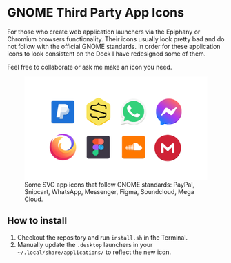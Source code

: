 # GNOME Third Party App Icons
For those who create web application launchers via the Epiphany or Chromium browsers functionality. Their icons usually look pretty bad and do not follow with the official GNOME standards. In order for these application icons to look consistent on the Dock I have redesigned some of them. 

Feel free to collaborate or ask me make an icon you need.

<figure>
  <img src="https://github.com/petrstepanov/gnome-third-party-icons/blob/main/resources/preview.png?raw=true" alt="Gnome Application Icons" />
  <figcaption>Some SVG app icons that follow GNOME standards: PayPal, Snipcart, WhatsApp, Messenger, Figma, Soundcloud, Mega Cloud.</figcaption>
</figure>


## How to install
1. Checkout the repository and run `install.sh` in the Terminal.
2. Manually update the `.desktop` launchers in your `~/.local/share/applications/` to reflect the new icon.

